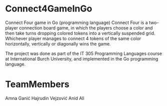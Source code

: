 # Connect4GameInGo
Connect Four game in Go (programming language)
Connect Four is a two-player connection board game, in which the players choose a color and then take turns dropping colored tokens into a vertically suspended grid. Whichever player manages to connect 4 tokens of the same color horizontally, vertically or diagonally wins the game.

The project was done as part of the IT 305 Programming Languages course at International Burch University, and implemented in the Go programming language.
# TeamMembers
Amna Ganić
Hajrudin Vejzović
Anid Ali
